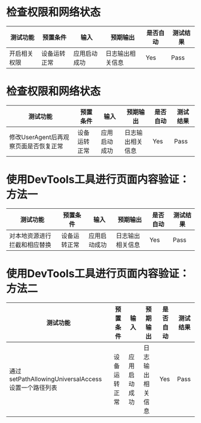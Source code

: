 # 检查权限和网络状态
| 测试功能          | 预置条件     | 输入         | 预期输出         | 是否自动 | 测试结果 |
| ----------------- | ------------ | ------------ | ---------------- | -------- | -------- |
| 开启相关权限 | 设备运转正常 | 应用启动成功 | 日志输出相关信息 | Yes      | Pass     |

# 检查权限和网络状态
| 测试功能          | 预置条件     | 输入         | 预期输出         | 是否自动 | 测试结果 |
| ----------------- | ------------ | ------------ | ---------------- | -------- | -------- |
| 修改UserAgent后再观察页面是否恢复正常 | 设备运转正常 | 应用启动成功 | 日志输出相关信息 | Yes      | Pass     |

# 使用DevTools工具进行页面内容验证：方法一
| 测试功能          | 预置条件     | 输入         | 预期输出         | 是否自动 | 测试结果 |
| ----------------- | ------------ | ------------ | ---------------- | -------- | -------- |
| 对本地资源进行拦截和相应替换 | 设备运转正常 | 应用启动成功 | 日志输出相关信息 | Yes      | Pass     |

# 使用DevTools工具进行页面内容验证：方法二
| 测试功能          | 预置条件     | 输入         | 预期输出         | 是否自动 | 测试结果 |
| ----------------- | ------------ | ------------ | ---------------- | -------- | -------- |
| 通过setPathAllowingUniversalAccess设置一个路径列表 | 设备运转正常 | 应用启动成功 | 日志输出相关信息 | Yes      | Pass     |
